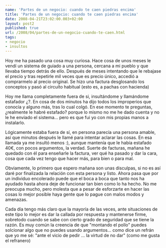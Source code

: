 ```yaml
---
name: 'Partes de un negocio: cuando te caen piedras encima'
title: 'Partes de un negocio: cuando te caen piedras encima'
date: 2008-04-21T23:02:00.003+02:00
layout: post2
published: true
url: /2008/04/partes-de-un-negocio-cuando-te-caen.html
tags: 
- negocio
- insultos
---
```


Hoy me ha pasado una cosa muy curiosa. Hace cosa de unos meses le vendí un sistema de guiado a una persona, cercana a mi pueblo y que llevaba tiempo detrás de ello. Después de meses intentando que le rebajase el precio y tras repetirle mil veces que es precio único, accedió a comprarmelo al precio original. Se hizo una factura desglosando los conceptos y pasó al circuíto habitual (esto es, a pachas con hacienda)  
  
Hoy me llama completamente fuera de si, insultándome y llamándome estafador ¿?. En cosa de dos minutos ha dijo todos los improperios que conocía y alguno más, tras lo cual colgó. En ese momento te preguntas, ¿realmente le habré estafado? porque lo mismo no me he dado cuenta y no le he enviado el sistema... pero es que fui yo con mis propias manos a instalarlo.  
  
Lógicamente estaba fuera de sí, en persona parecía una persona amable, así que minutos después le llamé para intentar aclarar las cosas. En esa llamada ya me insultó menos :), aunque mantenía que le había estafado 40€, con pocos argumentos, la verdad. Suerte de facturas, mañana he quedado con él para enseñarle la factura, ver qué ha pasado y dar la cara, cosa que cada vez tengo que hacer más, para bien o para mal.  
  
Obviamente, lo primero que espero mañana son unas disculpas, si no es así daré por finalizada la relación con esta persona y listo. Ahora pasa que por un individuo encolerado puede que el boca a boca que tanto nos ha ayudado hasta ahora deje de funcionar tan bien como lo ha hecho. No me preocupa mucho, pero molesta que a pesar de esforzarte en hacer las cosas lo mejor posible haya gente que lo pague con malos modos y amenazas.  
  
Cada día tengo más claro que la mayoría de las veces, ante situaciones de este tipo lo mejor es dar la callada por respuesta y mantenerse firme, sobretodo cuando se sabe con cierto grado de seguridad que se tiene la razón. Es muy común la creencia de que "montando el pollo" puedes solcionar algo que no puedes usando argumentos... como dice un refrán que yo me sé: "ante el vicio de pedir ... la virtud de no dar" (como me gusta el refranero)